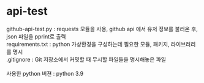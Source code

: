 # api-test

github-api-test.py : requests 모듈을 사용, github api 에서 유저 정보를 불러온 후, json 파일을 pprint로 출력<br>
requirements.txt : python 가상환경을 구성하는데 필요한 모듈, 패키지, 라이브러리를 명시<br>
.gitignore : Git 저장소에서 커밋할 때 무시할 파일들을 명시해놓은 파일<br>
<br>
사용한 python 버젼 : python 3.9
